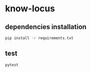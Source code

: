 # know-locus

## dependencies installation
```bash
pip install -r requirements.txt
```

## test
```bash
pytest
```
